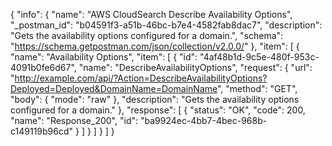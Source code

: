 {
  "info": {
    "name": "AWS CloudSearch Describe Availability Options",
    "_postman_id": "b04591f3-a51b-46bc-b7e4-4582fab8dac7",
    "description": "Gets the availability options configured for a domain.",
    "schema": "https://schema.getpostman.com/json/collection/v2.0.0/"
  },
  "item": [
    {
      "name": "Availability Options",
      "item": [
        {
          "id": "4af48b1d-9c5e-480f-953c-4091b0fe6d67",
          "name": "DescribeAvailabilityOptions",
          "request": {
            "url": "http://example.com/api/?Action=DescribeAvailabilityOptions?Deployed=Deployed&DomainName=DomainName",
            "method": "GET",
            "body": {
              "mode": "raw"
            },
            "description": "Gets the availability options configured for a domain."
          },
          "response": [
            {
              "status": "OK",
              "code": 200,
              "name": "Response_200",
              "id": "ba9924ec-4bb7-4bec-968b-c149119b96cd"
            }
          ]
        }
      ]
    }
  ]
}